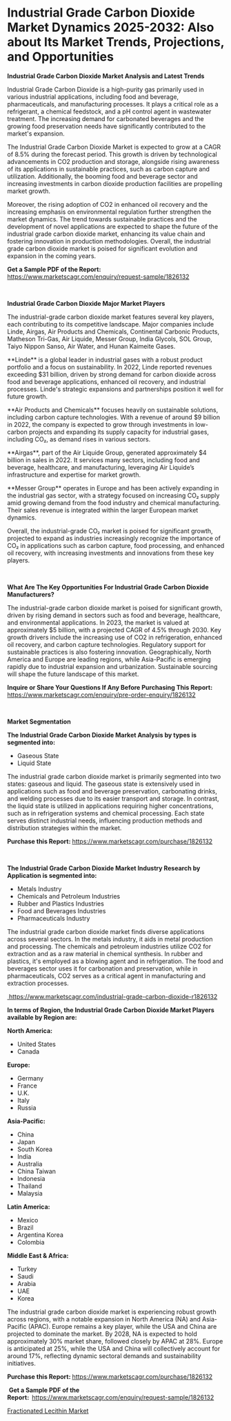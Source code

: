 <p><h1>Industrial Grade Carbon Dioxide Market Dynamics 2025-2032: Also about Its Market Trends, Projections, and Opportunities</h1></p><p><strong>Industrial Grade Carbon Dioxide Market Analysis and Latest Trends</strong></p>
<p><p>Industrial Grade Carbon Dioxide is a high-purity gas primarily used in various industrial applications, including food and beverage, pharmaceuticals, and manufacturing processes. It plays a critical role as a refrigerant, a chemical feedstock, and a pH control agent in wastewater treatment. The increasing demand for carbonated beverages and the growing food preservation needs have significantly contributed to the market's expansion.</p><p>The Industrial Grade Carbon Dioxide Market is expected to grow at a CAGR of 8.5% during the forecast period. This growth is driven by technological advancements in CO2 production and storage, alongside rising awareness of its applications in sustainable practices, such as carbon capture and utilization. Additionally, the booming food and beverage sector and increasing investments in carbon dioxide production facilities are propelling market growth.</p><p>Moreover, the rising adoption of CO2 in enhanced oil recovery and the increasing emphasis on environmental regulation further strengthen the market dynamics. The trend towards sustainable practices and the development of novel applications are expected to shape the future of the industrial grade carbon dioxide market, enhancing its value chain and fostering innovation in production methodologies. Overall, the industrial grade carbon dioxide market is poised for significant evolution and expansion in the coming years.</p></p>
<p><strong>Get a Sample PDF of the Report:&nbsp;</strong> <a href="https://www.marketscagr.com/enquiry/request-sample/1826132?utm_campaign=1868&utm_medium=2&utm_source=Github&utm_content=ia&utm_term=03022025&utm_id=industrial-grade-carbon-dioxide">https://www.marketscagr.com/enquiry/request-sample/1826132</a></p>
<p>&nbsp;</p>
<p><strong>Industrial Grade Carbon Dioxide Major Market Players</strong></p>
<p><p>The industrial-grade carbon dioxide market features several key players, each contributing to its competitive landscape. Major companies include Linde, Airgas, Air Products and Chemicals, Continental Carbonic Products, Matheson Tri-Gas, Air Liquide, Messer Group, India Glycols, SOL Group, Taiyo Nippon Sanso, Air Water, and Hunan Kaimeite Gases.</p><p>**Linde** is a global leader in industrial gases with a robust product portfolio and a focus on sustainability. In 2022, Linde reported revenues exceeding $31 billion, driven by strong demand for carbon dioxide across food and beverage applications, enhanced oil recovery, and industrial processes. Linde's strategic expansions and partnerships position it well for future growth.</p><p>**Air Products and Chemicals** focuses heavily on sustainable solutions, including carbon capture technologies. With a revenue of around $9 billion in 2022, the company is expected to grow through investments in low-carbon projects and expanding its supply capacity for industrial gases, including CO₂, as demand rises in various sectors.</p><p>**Airgas**, part of the Air Liquide Group, generated approximately $4 billion in sales in 2022. It services many sectors, including food and beverage, healthcare, and manufacturing, leveraging Air Liquide’s infrastructure and expertise for market growth.</p><p>**Messer Group** operates in Europe and has been actively expanding in the industrial gas sector, with a strategy focused on increasing CO₂ supply amid growing demand from the food industry and chemical manufacturing. Their sales revenue is integrated within the larger European market dynamics.</p><p>Overall, the industrial-grade CO₂ market is poised for significant growth, projected to expand as industries increasingly recognize the importance of CO₂ in applications such as carbon capture, food processing, and enhanced oil recovery, with increasing investments and innovations from these key players.</p></p>
<p>&nbsp;</p>
<p><strong>What Are The Key Opportunities For Industrial Grade Carbon Dioxide Manufacturers?</strong></p>
<p><p>The industrial-grade carbon dioxide market is poised for significant growth, driven by rising demand in sectors such as food and beverage, healthcare, and environmental applications. In 2023, the market is valued at approximately $5 billion, with a projected CAGR of 4.5% through 2030. Key growth drivers include the increasing use of CO2 in refrigeration, enhanced oil recovery, and carbon capture technologies. Regulatory support for sustainable practices is also fostering innovation. Geographically, North America and Europe are leading regions, while Asia-Pacific is emerging rapidly due to industrial expansion and urbanization. Sustainable sourcing will shape the future landscape of this market.</p></p>
<p><strong>Inquire or Share Your Questions If Any Before Purchasing This Report:</strong> <a href="https://www.marketscagr.com/enquiry/pre-order-enquiry/1826132?utm_campaign=1868&utm_medium=2&utm_source=Github&utm_content=ia&utm_term=03022025&utm_id=industrial-grade-carbon-dioxide">https://www.marketscagr.com/enquiry/pre-order-enquiry/1826132</a></p>
<p>&nbsp;</p>
<p><strong>Market Segmentation</strong></p>
<p><strong>The Industrial Grade Carbon Dioxide Market Analysis by types is segmented into:</strong></p>
<p><ul><li>Gaseous State</li><li>Liquid State</li></ul></p>
<p><p>The industrial grade carbon dioxide market is primarily segmented into two states: gaseous and liquid. The gaseous state is extensively used in applications such as food and beverage preservation, carbonating drinks, and welding processes due to its easier transport and storage. In contrast, the liquid state is utilized in applications requiring higher concentrations, such as in refrigeration systems and chemical processing. Each state serves distinct industrial needs, influencing production methods and distribution strategies within the market.</p></p>
<p><strong>Purchase this Report:&nbsp;</strong><a href="https://www.marketscagr.com/purchase/1826132?utm_campaign=1868&utm_medium=2&utm_source=Github&utm_content=ia&utm_term=03022025&utm_id=industrial-grade-carbon-dioxide">https://www.marketscagr.com/purchase/1826132</a></p>
<p>&nbsp;</p>
<p><strong>The Industrial Grade Carbon Dioxide Market Industry Research by Application is segmented into:</strong></p>
<p><ul><li>Metals Industry</li><li>Chemicals and Petroleum Industries</li><li>Rubber and Plastics Industries</li><li>Food and Beverages Industries</li><li>Pharmaceuticals Industry</li></ul></p>
<p><p>The industrial grade carbon dioxide market finds diverse applications across several sectors. In the metals industry, it aids in metal production and processing. The chemicals and petroleum industries utilize CO2 for extraction and as a raw material in chemical synthesis. In rubber and plastics, it's employed as a blowing agent and in refrigeration. The food and beverages sector uses it for carbonation and preservation, while in pharmaceuticals, CO2 serves as a critical agent in manufacturing and extraction processes.</p></p>
<p><a href="https://www.marketscagr.com/industrial-grade-carbon-dioxide-r1826132?utm_campaign=1868&utm_medium=2&utm_source=Github&utm_content=ia&utm_term=03022025&utm_id=industrial-grade-carbon-dioxide">&nbsp;https://www.marketscagr.com/industrial-grade-carbon-dioxide-r1826132</a></p>
<p><strong>In terms of Region, the Industrial Grade Carbon Dioxide Market Players available by Region are:</strong></p>
<p>
    <p> <strong> North America: </strong>
        <ul>
            <li>United States</li>
            <li>Canada</li>
        </ul>
        </p> 
    <p> <strong> Europe: </strong>
        <ul>
            <li>Germany</li>
            <li>France</li>
            <li>U.K.</li>
            <li>Italy</li>
            <li>Russia</li>
        </ul>
        </p> 
    <p> <strong> Asia-Pacific: </strong>
        <ul>
            <li>China</li>
            <li>Japan</li>
            <li>South Korea</li>
            <li>India</li>
            <li>Australia</li>
            <li>China Taiwan</li>
            <li>Indonesia</li>
            <li>Thailand</li>
            <li>Malaysia</li>
        </ul>
        </p> 
    <p> <strong> Latin America: </strong>
        <ul>
            <li>Mexico</li>
            <li>Brazil</li>
            <li>Argentina Korea</li>
            <li>Colombia</li>
        </ul>
        </p> 
    <p> <strong> Middle East & Africa: </strong>
        <ul>
            <li>Turkey</li>
            <li>Saudi</li>
            <li>Arabia</li>
            <li>UAE</li>
            <li>Korea</li>
        </ul>
    </p>
    </p>
<p><p>The industrial grade carbon dioxide market is experiencing robust growth across regions, with a notable expansion in North America (NA) and Asia-Pacific (APAC). Europe remains a key player, while the USA and China are projected to dominate the market. By 2028, NA is expected to hold approximately 30% market share, followed closely by APAC at 28%. Europe is anticipated at 25%, while the USA and China will collectively account for around 17%, reflecting dynamic sectoral demands and sustainability initiatives.</p></p>
<p><strong>Purchase this Report: </strong><a href="https://www.marketscagr.com/purchase/1826132?utm_campaign=1868&utm_medium=2&utm_source=Github&utm_content=ia&utm_term=03022025&utm_id=industrial-grade-carbon-dioxide">https://www.marketscagr.com/purchase/1826132</a></p>
<p>&nbsp;<strong>Get a Sample PDF of the Report:&nbsp;&nbsp;</strong><a href="https://www.marketscagr.com/enquiry/request-sample/1826132?utm_campaign=1868&utm_medium=2&utm_source=Github&utm_content=ia&utm_term=03022025&utm_id=industrial-grade-carbon-dioxide">https://www.marketscagr.com/enquiry/request-sample/1826132</a></p>
<p><strong></strong></p>
<p><p><a href="https://github.com/Krish2023na/Market-Research-Report-List-7/blob/main/fractionated-lecithin-market.md?utm_campaign=1868&utm_medium=2&utm_source=Github&utm_content=ia&utm_term=03022025&utm_id=industrial-grade-carbon-dioxide">Fractionated Lecithin Market</a></p></p>